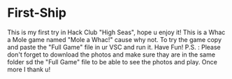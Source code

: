# First-Ship
This is my first try in Hack Club "High Seas", hope u enjoy it!
This is a Whac a Mole game named "Mole a Whac!" cause why not.
To try the game copy and paste the "Full Game" file in ur VSC and run it.
Have Fun!
P.S. : Please don't forget to download the photos and make sure thay are in the same folder sd the "Full Game" file to be able to see the photos and play.
Once more I thank u!
